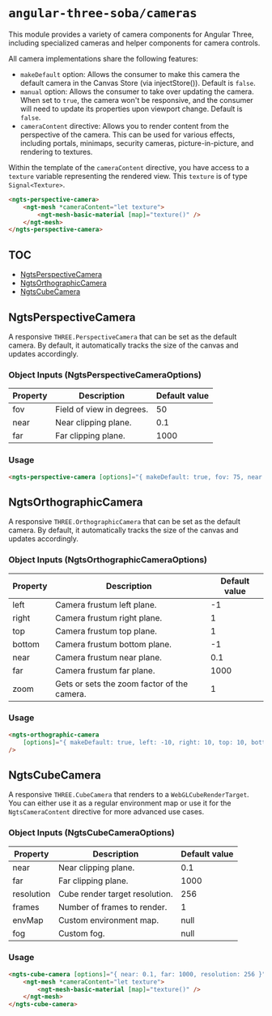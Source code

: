 # `angular-three-soba/cameras`

This module provides a variety of camera components for Angular Three, including specialized cameras and helper components for camera controls.

All camera implementations share the following features:

- `makeDefault` option: Allows the consumer to make this camera the default camera in the Canvas Store (via injectStore()). Default is `false`.
- `manual` option: Allows the consumer to take over updating the camera. When set to `true`, the camera won't be responsive, and the consumer will need to update its properties upon viewport change. Default is `false`.
- `cameraContent` directive: Allows you to render content from the perspective of the camera. This can be used for various effects, including portals, minimaps, security cameras, picture-in-picture, and rendering to textures.

Within the template of the `cameraContent` directive, you have access to a `texture` variable representing the rendered view. This `texture` is of type `Signal<Texture>`.

```html
<ngts-perspective-camera>
	<ngt-mesh *cameraContent="let texture">
		<ngt-mesh-basic-material [map]="texture()" />
	</ngt-mesh>
</ngts-perspective-camera>
```

## TOC

- [NgtsPerspectiveCamera](#ngtsperspectivecamera)
- [NgtsOrthographicCamera](#ngtsorthographiccamera)
- [NgtsCubeCamera](#ngtscubecamera)

## NgtsPerspectiveCamera

A responsive `THREE.PerspectiveCamera` that can be set as the default camera. By default, it automatically tracks the size of the canvas and updates accordingly.

### Object Inputs (NgtsPerspectiveCameraOptions)

| Property | Description               | Default value |
| -------- | ------------------------- | ------------- |
| fov      | Field of view in degrees. | 50            |
| near     | Near clipping plane.      | 0.1           |
| far      | Far clipping plane.       | 1000          |

### Usage

```html
<ngts-perspective-camera [options]="{ makeDefault: true, fov: 75, near: 0.1, far: 1000 }" />
```

## NgtsOrthographicCamera

A responsive `THREE.OrthographicCamera` that can be set as the default camera. By default, it automatically tracks the size of the canvas and updates accordingly.

### Object Inputs (NgtsOrthographicCameraOptions)

| Property | Description                                 | Default value |
| -------- | ------------------------------------------- | ------------- |
| left     | Camera frustum left plane.                  | -1            |
| right    | Camera frustum right plane.                 | 1             |
| top      | Camera frustum top plane.                   | 1             |
| bottom   | Camera frustum bottom plane.                | -1            |
| near     | Camera frustum near plane.                  | 0.1           |
| far      | Camera frustum far plane.                   | 1000          |
| zoom     | Gets or sets the zoom factor of the camera. | 1             |

### Usage

```html
<ngts-orthographic-camera
	[options]="{ makeDefault: true, left: -10, right: 10, top: 10, bottom: -10, near: 0.1, far: 1000 }"
/>
```

## NgtsCubeCamera

A responsive `THREE.CubeCamera` that renders to a `WebGLCubeRenderTarget`. You can either use it as a regular environment map or use it for the `NgtsCameraContent` directive for more advanced use cases.

### Object Inputs (NgtsCubeCameraOptions)

| Property   | Description                    | Default value |
| ---------- | ------------------------------ | ------------- |
| near       | Near clipping plane.           | 0.1           |
| far        | Far clipping plane.            | 1000          |
| resolution | Cube render target resolution. | 256           |
| frames     | Number of frames to render.    | 1             |
| envMap     | Custom environment map.        | null          |
| fog        | Custom fog.                    | null          |

### Usage

```html
<ngts-cube-camera [options]="{ near: 0.1, far: 1000, resolution: 256 }">
	<ngt-mesh *cameraContent="let texture">
		<ngt-mesh-basic-material [map]="texture()" />
	</ngt-mesh>
</ngts-cube-camera>
```
